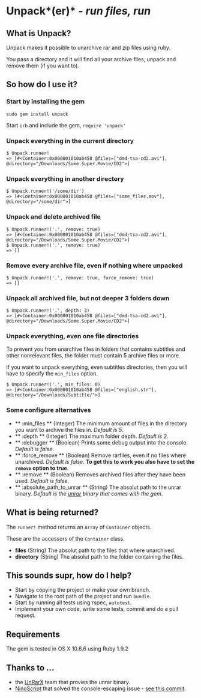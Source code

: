 # Unpack*(er)* - *run files, run*

## What is Unpack?

Unpack makes it possible to unarchive rar and zip files using ruby.

You pass a directory and it will find all your archive files, unpack and remove them (if you want to).

## So how do I use it?

### Start by installing the gem

    sudo gem install unpack

Start `irb` and include the gem, `require 'unpack'`

### Unpack everything in the current directory

    $ Unpack.runner!
    => [#<Container:0x000001010ab458 @files=["dmd-tsa-cd2.avi"], @directory="/Downloads/Some.Super.Movie/CD2">]

### Unpack everything in another directory

    $ Unpack.runner!('/some/dir')
    => [#<Container:0x000001010ab458 @files=["some_files.mov"], @directory="/some/dir">]

### Unpack and delete archived file

    $ Unpack.runner!('.', remove: true)
    => [#<Container:0x000001010ab458 @files=["dmd-tsa-cd2.avi"], @directory="/Downloads/Some.Super.Movie/CD2">]
    $ Unpack.runner!('.', remove: true)
    => []

### Remove every archive file, even if nothing where unpacked

    $ Unpack.runner!('.', remove: true, force_remove: true)
    => []
    
### Unpack all archived file, but not deeper 3 folders down
    
    $ Unpack.runner!('.', depth: 3)
    => [#<Container:0x000001010ab458 @files=["dmd-tsa-cd2.avi"], @directory="/Downloads/Some.Super.Movie/CD2">]
    
### Unpack everything, even one file directories

To prevent you from unarchive files in folders that contains subtitles and other nonrelevant files, the folder must contain 5 archive files or more.

If you want to unpack everything, even subtitles directories, then you will have to specify the `min_files` option.

    $ Unpack.runner!('.', min_files: 0)
    => [#<Container:0x000001010ab458 @files=["english.str"], @directory="/Downloads/Subtitle/">]

### Some configure alternatives

- ** :min_files ** (Integer) The minimum amount of files in the directory you want to archive the files in. *Default is 5*.
- ** :depth ** (Integer) The maximum folder depth. *Default is 2*.
- ** :debugger ** (Boolean) Prints some debug output into the console. *Default is false*.
- ** :force_remove ** (Boolean) Remove rarfiles, even if no files where unarchived. *Default is false*. **To get this to work you also have to set the `remove` option to true**.
- ** :remove ** (Boolean) Removes archived files after they have been used. *Default is false*.
- ** :absolute_path_to_unrar ** (String) The absolut path to the unrar binary. *Default is the [unrar](http://homepage.mac.com/pnoriega/unrar.html) binary that comes with the gem*.

## What is being returned?

The `runner!` method returns an `Array` of `Container` objects. 

These are the accessors of the `Container` class.

- **files** (String) The absolut path to the files that where unarchived.
- **directory** (String) The absolut path to the folder containing the files.

## This sounds supr, how do I help?

- Start by copying the project or make your own branch.
- Navigate to the root path of the project and run `bundle`.
- Start by running all tests using rspec, `autotest`.
- Implement your own code, write some tests, commit and do a pull request.

## Requirements

The gem is tested in OS X 10.6.6 using Ruby 1.9.2

## Thanks to ...

- the [UnRarX](http://homepage.mac.com/pnoriega/unrar.html) team that provies the unrar binary.
- [NinoScript](https://github.com/NinoScript) that solved the console-escaping issue - [see this commit](https://github.com/oleander/Unpack/commit/dd7e46200a490c7af9fc5f770127291192a818f5).